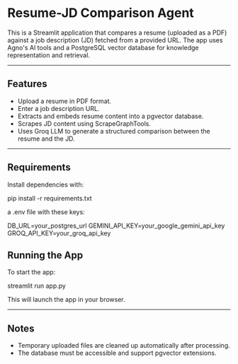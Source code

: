 # Resume-JD Comparison Agent

This is a Streamlit application that compares a resume (uploaded as a PDF) against a job description (JD) fetched from a provided URL. The app uses Agno's AI tools and a PostgreSQL vector database for knowledge representation and retrieval.

---

## Features

- Upload a resume in PDF format.
- Enter a job description URL.
- Extracts and embeds resume content into a pgvector database.
- Scrapes JD content using ScrapeGraphTools.
- Uses Groq LLM to generate a structured comparison between the resume and the JD.

---

## Requirements

Install dependencies with:

pip install -r requirements.txt

a .env file with these keys:

DB_URL=your_postgres_url
GEMINI_API_KEY=your_google_gemini_api_key
GROQ_API_KEY=your_groq_api_key

## Running the App

To start the app:

streamlit run app.py

This will launch the app in your browser.


---

## Notes

- Temporary uploaded files are cleaned up automatically after processing.
- The database must be accessible and support pgvector extensions.
